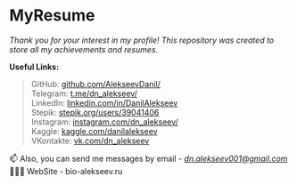 # MyResume
_Thank you for your interest in my profile! This repository was created to store all my achievements and resumes._

**Useful Links:**
> GitHub: [github.com/AlekseevDanil/](https://github.com/AlekseevDanil/) \
> Telegram: [t.me/dn_alekseev/](https://t.me/dn_alekseev/) \
> LinkedIn: [linkedin.com/in/DanilAlekseev](https://linkedin.com/in/DanilAlekseev) \
> Stepik: [stepik.org/users/39041406](https://stepik.org/users/39041406) \
> Instagram: [instagram.com/dn_alekseev/](https://instagram.com/dn_alekseev/) \
> Kaggle: [kaggle.com/danilalekseev](https://kaggle.com/danilalekseev) \
> VKontakte: [vk.com/dn_alekseev](https://vk.com/dn_alekseev) 

📫 Also, you can send me messages by email - *dn.alekseev001@gmail.com*
👨🏻‍💻 WebSite - bio-alekseev.ru
